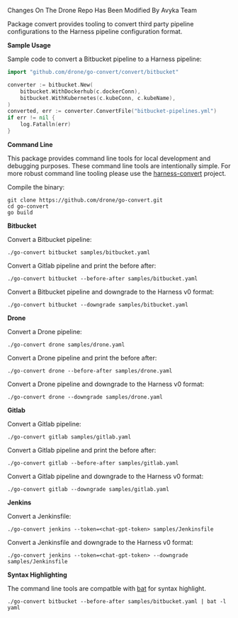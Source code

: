 Changes On The Drone Repo Has Been Modified By Avyka Team

Package convert provides tooling to convert third party pipeline configurations to the Harness pipeline configuration format.


__Sample Usage__

Sample code to convert a Bitbucket pipeline to a Harness pipeline:

```Go
import "github.com/drone/go-convert/convert/bitbucket"
```

```Go
converter := bitbucket.New(
	bitbucket.WithDockerhub(c.dockerConn),
	bitbucket.WithKubernetes(c.kubeConn, c.kubeName),
)
converted, err := converter.ConvertFile("bitbucket-pipelines.yml")
if err != nil {
	log.Fatalln(err)
}
```

__Command Line__

This package provides command line tools for local development and debugging purposes. These command line tools are intentionally simple. For more robust command line tooling please use the [harness-convert](https://github.com/harness/harness-convert) project.

Compile the binary:

```
git clone https://github.com/drone/go-convert.git
cd go-convert
go build
```

__Bitbucket__

Convert a Bitbucket pipeline:

```
./go-convert bitbucket samples/bitbucket.yaml
```

Convert a Gitlab pipeline and print the before after:

```
./go-convert bitbucket --before-after samples/bitbucket.yaml
```

Convert a Bitbucket pipeline and downgrade to the Harness v0 format:

```
./go-convert bitbucket --downgrade samples/bitbucket.yaml
```

__Drone__

Convert a Drone pipeline:

```
./go-convert drone samples/drone.yaml
```

Convert a Drone pipeline and print the before after:

```
./go-convert drone --before-after samples/drone.yaml
```

Convert a Drone pipeline and downgrade to the Harness v0 format:

```
./go-convert drone --downgrade samples/drone.yaml
```

__Gitlab__

Convert a Gitlab pipeline:

```
./go-convert gitlab samples/gitlab.yaml
```

Convert a Gitlab pipeline and print the before after:

```
./go-convert gitlab --before-after samples/gitlab.yaml
```

Convert a Gitlab pipeline and downgrade to the Harness v0 format:

```
./go-convert gitlab --downgrade samples/gitlab.yaml
```

__Jenkins__

Convert a Jenkinsfile:

```
./go-convert jenkins --token=<chat-gpt-token> samples/Jenkinsfile
```

Convert a Jenkinsfile and downgrade to the Harness v0 format:

```
./go-convert jenkins --token=<chat-gpt-token> --downgrade samples/Jenkinsfile
```

__Syntax Highlighting__

The command line tools are compatble with [bat](https://github.com/sharkdp/bat) for syntax highlight.

```
./go-convert bitbucket --before-after samples/bitbucket.yaml | bat -l yaml
```
